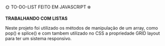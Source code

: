 :sun_with_face: TO-DO-LIST FEITO EM JAVASCRIPT :snowflake:

__TRABALHANDO COM LISTAS__

Neste projeto foi utilizado os métodos de manipulação de um array, como pop() e splice() e com tambem utilizado no CSS a propriedade GRID layout para ter um sistema responsivo.
